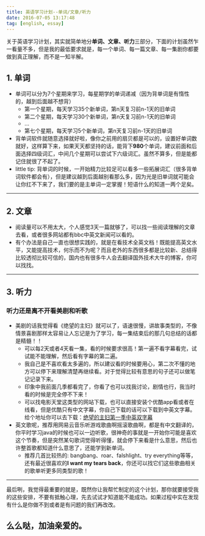 ```yaml
---
title: 英语学习计划--单词/文章/听力
date: 2016-07-05 13:17:48
tag: [english, essay]
---
```

  关于英语学习计划，其实就简单地分**单词、文章、听力**三部分，下面的计划虽然乍一看量不多，但是我的最低要求就是，每一个单词、每一篇文章、每一集剧你都要做到真正理解，而不是一知半解。

## 1. 单词
- 单词可以分为7个星期来学习，每星期学的单词递减（因为背单词是有惰性的，越到后面越不想背）
  - 第一个星期，每天学习35个新单词，第n天复习前n-1天的旧单词
  - 第二个星期，每天学习30个新单词，第n天复习前n-1天的旧单词
  - ...
  - 第七个星期，每天学习5个新单词，第n天复习前n-1天的旧单词
- 背单词软件就随意选择就好啦，像你之前用的扇贝都是可以的，设置好单词数就好，这样算下来，如果天天都坚持的话，能背下**980**个单词，建议前面和后面选择四级词汇，中间几个星期可以尝试下六级词汇。虽然不算多，但是能都记住就很了不起了。
- little tip: 背单词的时候，一开始精力比较足可以看多一些拓展词汇（很多背单词软件都会有），但是建议越到后面越别看那么多，因为光是旧单词就可能会让你扛不下来了，我们要的是主单词一定掌握！短语什么的知道一两个足矣。

------

## 2. 文章
- 阅读量可以不用太大，个人感觉3天一篇就够了，可以找一些阅读理解的文章去看，或者很多网站都有bbc中英文新闻可以看的。
- 有个办法是自己一直也很想实践的，就是在看技术全英文档！既能提高英文水平，又能提高技术，何乐而不为呢？而且老外的东西很多都是比较新、总结得比较透彻比较可信的，国内也有很多牛人会去翻译国外技术大牛的博客，你可以找找。

------

## 3. 听力
###  听力还是离不开看美剧和听歌
- 美剧的话我觉得看《绝望的主妇》就可以了，语速很慢，讲故事类型的，不像情景喜剧那样太容易让人忘记是为了学习，每一集结束后的那几句总结的话都是精髓！！
  - 可以每2天或者4天看一集，看的时候要求很高！第一遍不看字幕看完，试试能不能理解，然后看有字幕的第二遍。
  - 我自己是不喜欢看太多遍的，所以建议看的时候要用心，第二次不懂的地方可以停下来理解清楚再继续看。对于觉得比较有意思的句子还可以做笔记记录下来。
  - 印象中我前面几季都看完了，你看了也可以找我讨论，剧情也行，我当时看的时候是完全停不下来！
  - 可以找电影天堂这类型的网站下载，也可以直接安装个优酷app看或者在线看，但是优酷只有中文字幕，你自己下载的话可以下载到中英文字幕。给个地址你可以去下载：[绝望的主妇第一季中英双字幕](http://video.1speaking.com/view/index61.html)
- 英文歌呢，推荐用网易云音乐听游戏歌曲啊摇滚歌曲啊，都是有中文翻译的，你平时学习java的时候也可以一边听歌，很神奇的事就是一开始你可能是喜欢这个节奏，但是突然某句歌词觉得听得懂，就会停下来看是什么意思，然后也许整首歌都知道什么意思了，还能学到新单词。
  - 推荐几首比较热的: bangbang、roar、falshlight、try everything等等，还有最近很喜欢的**I want my tears back**，你还可以找它们这些歌曲相关的歌单听更多同类型的歌！

------

  最后咧，我觉得最重要的就是，既然你让我帮忙制定的这个计划，那你就要接受我的这些安排，不要有抵触心理，先去试试才知道能不能成功。如果过程中实在发现有什么是你做不到或者是有问题的我们再改改。
## 么么哒，加油亲爱的。
